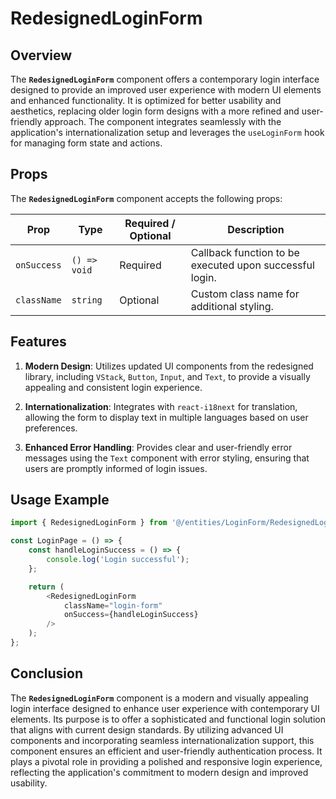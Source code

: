 # RedesignedLoginForm 

## Overview
The **`RedesignedLoginForm`** component offers a contemporary login interface designed to provide an improved user experience with modern UI elements and enhanced functionality. It is optimized for better usability and aesthetics, replacing older login form designs with a more refined and user-friendly approach. The component integrates seamlessly with the application's internationalization setup and leverages the `useLoginForm` hook for managing form state and actions.

## Props

The **`RedesignedLoginForm`** component accepts the following props:

| Prop      | Type          | Required / Optional | Description                                                     |
|-----------|---------------|----------------------|-----------------------------------------------------------------|
| `onSuccess`  | `() => void`   | Required             | Callback function to be executed upon successful login.          |
| `className` | `string`       | Optional             | Custom class name for additional styling.                       |

## Features

1. **Modern Design**: Utilizes updated UI components from the redesigned library, including `VStack`, `Button`, `Input`, and `Text`, to provide a visually appealing and consistent login experience.

2. **Internationalization**: Integrates with `react-i18next` for translation, allowing the form to display text in multiple languages based on user preferences.

3. **Enhanced Error Handling**: Provides clear and user-friendly error messages using the `Text` component with error styling, ensuring that users are promptly informed of login issues.



## Usage Example
```typescript jsx
import { RedesignedLoginForm } from '@/entities/LoginForm/RedesignedLoginForm';

const LoginPage = () => {
    const handleLoginSuccess = () => {
        console.log('Login successful');
    };

    return (
        <RedesignedLoginForm
            className="login-form"
            onSuccess={handleLoginSuccess}
        />
    );
};
```
## Conclusion

The **`RedesignedLoginForm`** component is a modern and visually appealing login interface designed to enhance user experience with contemporary UI elements. Its purpose is to offer a sophisticated and functional login solution that aligns with current design standards. By utilizing advanced UI components and incorporating seamless internationalization support, this component ensures an efficient and user-friendly authentication process. It plays a pivotal role in providing a polished and responsive login experience, reflecting the application's commitment to modern design and improved usability.
